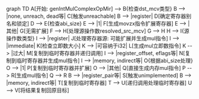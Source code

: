 graph TD
    A[开始: genIntMulComplexOpMir] --> B{检查dst_mcv类型}
    B --> |none, unreach, dead等| C[触发unreachable]
    B --> |register| D[确定寄存器别名和锁定]
    D --> E{检查abi_size}
    E --> |1| F[生成movzx指令扩展寄存器]
    E --> |其他| G[无需扩展]
    F --> H[处理源操作数resolved_src_mcv]
    G --> H
    H --> I{源操作数类型}
    I --> |register| J[处理寄存器源: 可能扩展并生成mul指令]
    I --> |immediate| K[检查立即数大小]
    K --> |可容纳于i32| L[生成mul立即数指令]
    K --> |过大| M[复制到临时寄存器并递归调用]
    I --> |register_offset, eflags等| N[复制到临时寄存器并生成mul指令]
    I --> |memory, indirect等| O{根据abi_size处理}
    O --> |1| P[复制到临时寄存器并扩展]
    O --> |其他| Q[直接生成内存mul指令]
    P --> R[生成mul指令]
    Q --> R
    B --> |register_pair等| S[触发unimplemented]
    B --> |memory, indirect等| T[复制到临时寄存器]
    T --> U[递归调用处理临时寄存器]
    U --> V[将结果复制回原目标]

